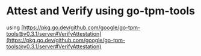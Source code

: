# Attest and Verify using go-tpm-tools


using [https://pkg.go.dev/github.com/google/go-tpm-tools@v0.3.1/server#VerifyAttestation](https://pkg.go.dev/github.com/google/go-tpm-tools@v0.3.1/server#VerifyAttestation)